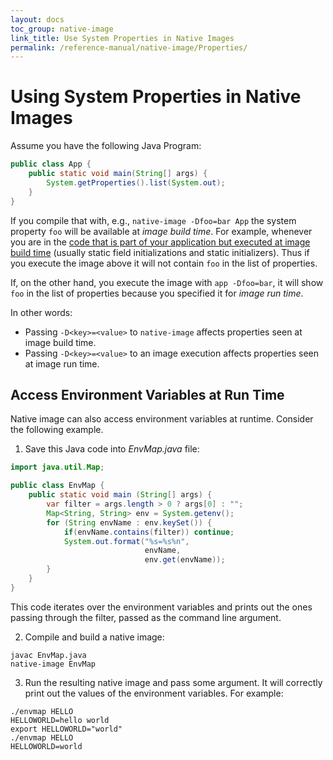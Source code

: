 ```yaml
---
layout: docs
toc_group: native-image
link_title: Use System Properties in Native Images
permalink: /reference-manual/native-image/Properties/
---
```


# Using System Properties in Native Images

Assume you have the following Java Program:
```java
public class App {
    public static void main(String[] args) {
        System.getProperties().list(System.out);
    }
}
```
If you compile that with, e.g., `native-image -Dfoo=bar App` the system property `foo` will be available at *image build time*.
For example, whenever you are in the [code that is part of your application but executed at image build time](http://www.graalvm.org/sdk/javadoc/org/graalvm/nativeimage/ImageInfo.html#inImageBuildtimeCode--) (usually static field initializations and static initializers).
Thus if you execute the image above it will not contain `foo` in the list of properties.

If, on the other hand, you execute the image with `app -Dfoo=bar`, it will show `foo` in the list of properties because you specified it for *image run time*.

In other words:
* Passing `-D<key>=<value>` to `native-image` affects properties seen at image build time.
* Passing `-D<key>=<value>` to an image execution affects properties seen at image run time.

## Access Environment Variables at Run Time

Native image can also access environment variables at runtime.
Consider the following example.

1. Save this Java code into _EnvMap.java_ file:
  ```java
  import java.util.Map;

  public class EnvMap {
      public static void main (String[] args) {
          var filter = args.length > 0 ? args[0] : "";
          Map<String, String> env = System.getenv();
          for (String envName : env.keySet()) {
              if(envName.contains(filter)) continue;
              System.out.format("%s=%s%n",
                                envName,
                                env.get(envName));
          }
      }
  }
  ```
  This code iterates over the environment variables and prints out the ones passing through the filter, passed as the command line argument.

2. Compile and build a native image:
  ```shell
  javac EnvMap.java
  native-image EnvMap
  ```
3. Run the resulting native image and pass some argument. It will correctly print out the values of the environment variables. For example:
  ```shell
  ./envmap HELLO
  HELLOWORLD=hello world
  export HELLOWORLD="world"
  ./envmap HELLO
  HELLOWORLD=world
  ```
